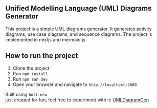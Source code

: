 ## Unified Modelling Language (UML) Diagrams Generator

This project is a simple UML diagrams generator. It generates activity diagrams, use case diagrams, and sequence diagrams. The project is implemented in nextjs and mermaid.js

## How to run the project

1. Clone the project
2. Run `npm install`
3. Run `npm run dev`
4. Open your browser and navigate to `http://localhost:3000`

Built using `bolt.new` \
just created for fun, feel free to experiment with it: [UMLDiagramGen](https://uml-diagram-generatot.vercel.app)
